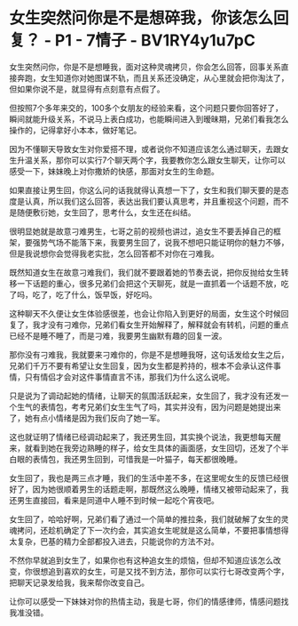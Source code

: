# 女生突然问你是不是想碎我，你该怎么回复？ - P1 - 7情子 - BV1RY4y1u7pC

女生突然问你，你是不是想睡我，面对这种灵魂拷贝，你会怎么回答，回事关系直接奔跑，女生知道你对她图谋不轨，而且关系还没确定，从心里就会把你淘汰了，但如果你说不是，就显得有点刻意有点假了。

但按照7个多年来交的，100多个女朋友的经验来看，这个问题只要你回答好了，瞬间就能升级关系，不说马上表白成功，也能瞬间进入到暧昧期，兄弟们看我怎么操作的，记得拿好小本本，做好笔记。

因为不懂聊天导致女生对你爱搭不理，或者说你不知道应该怎么通过聊天，去跟女生升温关系，那你可以实行7个聊天两个字，我要教你怎么跟女生聊天，让你可以感受一下，妹妹晚上对你撒娇的快感，那面对女生的生命题。

如果直接让男生回，你这么问的话我就得认真想一下了，女生和我们聊天要的是态度是认真，所以我们这么回答，表达出我们要认真思考，并且重视这个问题，而不是随便敷衍她，女生回了，思考什么，女生还在纠结。

很明显她就是故意刁难男生，七哥之前的视频也讲过，追女生不要丢掉自己的框架，要强势气场不能落下来，我要男生回了，说我不想吧只能证明你的魅力不够，但是我说想你会觉得我老实批，怎么回答都不对你在刁难我。

既然知道女生在故意刁难我们，我们就不要跟着她的节奏去说，把你反抛给女生转移一下话题的重心，很多兄弟们会把这个天聊死，就是一直抓着一个话题不放，吃了吗，吃了，吃了什么，饭早饭，好吃吗。

这种聊天不久便让女生体验感很差，也会让你陷入到更好的局面，女生这个时候回复了，我才没有刁难你，兄弟们看女生开始解释了，解释就会有转机，问题的重点已经不是睡不睡了，而是刁难，我要男生幽默有趣的回复一波。

那你没有刁难我，我就要来刁难你的，你是不是想睡我呀，这句话发给女生之后，兄弟们千万不要有希望让女生回复，因为女生都是矜持的，根本不会承认这件事情，只有情侣才会对这件事情直言不讳，那我们为什么这么说呢。

只是说为了调动起她的情绪，让聊天的氛围活跃起来，女生回了，我才没有还发一个生气的表情包，考考兄弟们女生生气了吗，其实并没有，因为问题是她提出来了，她有点小情绪是因为我们反向了她一军。

这也就证明了情绪已经调动起来了，我还男生回，其实换个说法，我更想每天醒来，就看到她在我旁边熟睡的样子，给女生具体的画面感，女生回切，还发了个半白眼的表情包，我还男生回到，可惜我是一叶猫子，每天都很晚睡。

女生回了，我也是两三点才睡，我们的生活中差不多，在这里呢女生的反馈已经很好了，因为她很顺着男生的话题走啊，那既然这么晚睡，情绪又被带动起来了，我还男生直接回，看来是同道中人睡不到时候一起吃个宵夜吧。

女生回了，哈哈好啊，兄弟们看了通过一个简单的推拉条，我们就破解了女生的灵魂拷问，还趁机确定了下一次约会，其实追女生呢就是这么简单，不要把事情想得太复杂，巴基的精力全部都投入进去，只能说你的方法不对。

不然你早就追到女生了，如果你也有这种追女生的烦恼，但却不知道应该怎么改变，你很想追到喜欢的女生，可是又找不到方法，那你可以实行七哥改变两个字，把聊天记录发给我，我来帮你改变自己。

让你可以感受一下妹妹对你的热情主动，我是七哥，你们的情感律师，情感问题找我准没错。